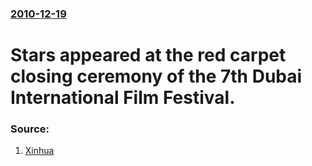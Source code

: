 ### [2010-12-19](/news/2010/12/19/index.md)

# Stars appeared at the red carpet closing ceremony of the 7th Dubai International Film Festival. 




### Source:

1. [Xinhua](http://news.xinhuanet.com/english2010/entertainment/2010-12/20/c_13656632.htm)
